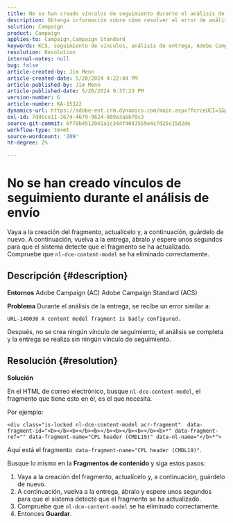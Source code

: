 ```yaml
---
title: No se han creado vínculos de seguimiento durante el análisis de envío
description: Obtenga información sobre cómo resolver el error de análisis de entrega de Adobe Campaign Standard.
solution: Campaign
product: Campaign
applies-to: Campaign,Campaign Standard
keywords: KCS, seguimiento de vínculos, análisis de entrega, Adobe Campaign Standard, Adobe Campaign, error, HTML, fragmento, ACS, AC, resolución de problemas
resolution: Resolution
internal-notes: null
bug: false
article-created-by: Jim Menn
article-created-date: 5/20/2024 4:22:44 PM
article-published-by: Jim Menn
article-published-date: 5/20/2024 9:37:23 PM
version-number: 6
article-number: KA-15322
dynamics-url: https://adobe-ent.crm.dynamics.com/main.aspx?forceUCI=1&pagetype=entityrecord&etn=knowledgearticle&id=3540782f-c516-ef11-9f8a-6045bd006268
exl-id: 7d4bce11-2674-4679-9624-009a3a6b70c3
source-git-commit: 6f78b4512041a1c344f4043559e4c7d25c15d2de
workflow-type: tm+mt
source-wordcount: '209'
ht-degree: 2%

---
```


# No se han creado vínculos de seguimiento durante el análisis de envío


Vaya a la creación del fragmento, actualícelo y, a continuación, guárdelo de nuevo. A continuación, vuelva a la entrega, ábralo y espere unos segundos para que el sistema detecte que el fragmento se ha actualizado. Compruebe que `nl-dce-content-model` se ha eliminado correctamente.

## Descripción {#description}


<b>Entornos</b>
Adobe Campaign (AC) Adobe Campaign Standard (ACS)

<b>Problema</b>
Durante el análisis de la entrega, se recibe un error similar a:


```
URL-140038 A content model fragment is badly configured.
```


Después, no se crea ningún vínculo de seguimiento, el análisis se completa y la entrega se realiza sin ningún vínculo de seguimiento.


## Resolución {#resolution}


<b>Solución</b>

En el HTML de correo electrónico, busque `nl-dce-content-model`, el fragmento que tiene esto en él, es el que necesita.

Por ejemplo:


```
<div class="is-locked nl-dce-content-model acr-fragment"  data-fragment-id="<b></b><b></b><b></b><b></b><b></b><b>*" data-fragment-ref="" data-fragment-name="CPL header (CMDL19)" data-nl-name="</b>*">
```


Aquí está el fragmento  `data-fragment-name="CPL header (CMDL19)"`.

Busque lo mismo en la <b>Fragmentos de contenido</b> y siga estos pasos:

1. Vaya a la creación del fragmento, actualícelo y, a continuación, guárdelo de nuevo.
2. A continuación, vuelva a la entrega, ábralo y espere unos segundos para que el sistema detecte que el fragmento se ha actualizado.
3. Compruebe que `nl-dce-content-model` se ha eliminado correctamente.
4. Entonces <b>Guardar</b>.
